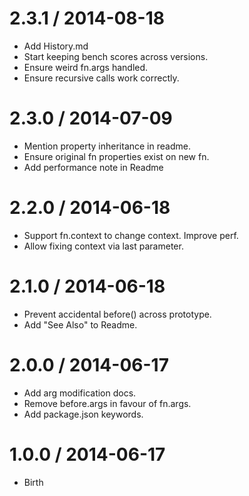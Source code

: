
2.3.1 / 2014-08-18
==================

 * Add History.md
 * Start keeping bench scores across versions.
 * Ensure weird fn.args handled.
 * Ensure recursive calls work correctly.

2.3.0 / 2014-07-09
==================

 * Mention property inheritance in readme.
 * Ensure original fn properties exist on new fn.
 * Add performance note in Readme

2.2.0 / 2014-06-18
==================

 * Support fn.context to change context. Improve perf.
 * Allow fixing context via last parameter.

2.1.0 / 2014-06-18
==================

 * Prevent accidental before() across prototype.
 * Add "See Also" to Readme.

2.0.0 / 2014-06-17
==================

 * Add arg modification docs.
 * Remove before.args in favour of fn.args.
 * Add package.json keywords.

1.0.0 / 2014-06-17
==================

 * Birth
